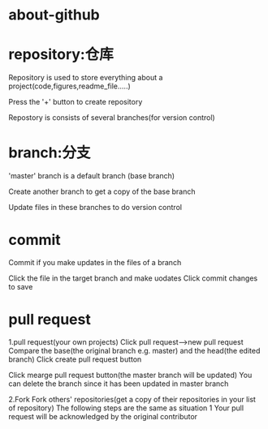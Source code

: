 # about-github

# repository:仓库
Repository is used to store everything about a project(code,figures,readme_file.....)

Press the '+' button to create repository

Repostory is consists of several branches(for version control)

# branch:分支
'master' branch is a default branch (base branch)

Create another branch to get a copy of the base branch 

Update files in these branches to do version control

# commit
Commit if you make updates in the files of a branch

Click the file in the target branch and make uodates
Click commit changes to save

# pull request
1.pull request(your own projects)
Click pull request-->new pull request
Compare the base(the original branch e.g. master) and the head(the edited branch)
Click create pull request button

Click mearge pull request button(the master branch will be updated)
You can delete the branch since it has been updated in master branch

2.Fork 
Fork others' repositories(get a copy of their repositories in your list of repository)
The following steps are the same as situation 1
Your pull request will be acknowledged by the original contributor
